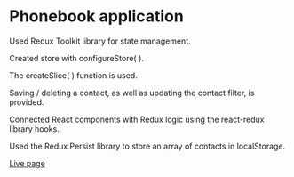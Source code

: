 # Phonebook application

Used Redux Toolkit library for state management.

Created store with configureStore( ).

The createSlice( ) function is used.

Saving / deleting a contact, as well as updating the contact filter, is
provided.

Connected React components with Redux logic using the react-redux library hooks.

Used the Redux Persist library to store an array of contacts in localStorage.

[Live page](https://aripluss.github.io/goit-react-hw-06-phonebook/)
